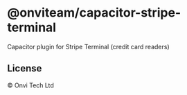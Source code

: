 # @onviteam/capacitor-stripe-terminal

Capacitor plugin for Stripe Terminal (credit card readers)

## License
© Onvi Tech Ltd
